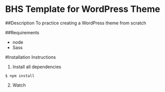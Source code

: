 # BHS Template for WordPress Theme

##Description
To practice creating a WordPress theme from scratch

##Requirements
* node
* Sass

#Installation Instructions
1. Install all dependencies

```
$ npm install

```
2. Watch 

